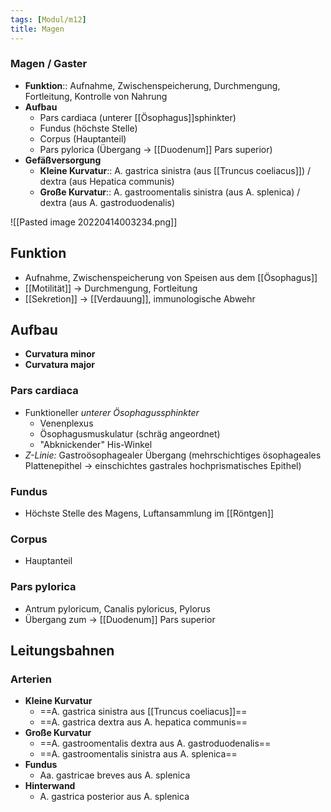 ```yaml
---
tags: [Modul/m12]
title: Magen
---
```

### Magen / Gaster
- **Funktion**:: Aufnahme, Zwischenspeicherung, Durchmengung, Fortleitung, Kontrolle von Nahrung
- **Aufbau**
	- Pars cardiaca (unterer [[Ösophagus]]sphinkter)
	- Fundus (höchste Stelle)
	- Corpus (Hauptanteil)
	- Pars pylorica (Übergang → [[Duodenum]] Pars superior)
- **Gefäßversorgung**
	- **Kleine Kurvatur**:: A. gastrica sinistra (aus [[Truncus coeliacus]]) / dextra (aus Hepatica communis)
	- **Große Kurvatur**:: A. gastroomentalis sinistra (aus A. splenica) / dextra (aus A. gastroduodenalis)

![[Pasted image 20220414003234.png]]

## Funktion
- Aufnahme, Zwischenspeicherung von Speisen aus dem [[Ösophagus]]
- [[Motilität]] → Durchmengung, Fortleitung
- [[Sekretion]] → [[Verdauung]], immunologische Abwehr
## Aufbau
- **Curvatura minor**
- **Curvatura major**
### Pars cardiaca
- Funktioneller *unterer Ösophagussphinkter*
	- Venenplexus
	- Ösophagusmuskulatur (schräg angeordnet)
	- "Abknickender" His-Winkel
- *Z-Linie:* Gastroösophagealer Übergang (mehrschichtiges ösophageales Plattenepithel → einschichtes gastrales hochprismatisches Epithel)
### Fundus
- Höchste Stelle des Magens, Luftansammlung im [[Röntgen]]
### Corpus
- Hauptanteil
### Pars pylorica
- Antrum pyloricum, Canalis pyloricus, Pylorus
- Übergang zum → [[Duodenum]] Pars superior
## Leitungsbahnen
### Arterien
- **Kleine Kurvatur**
	- ==A. gastrica sinistra aus [[Truncus coeliacus]]==
	- ==A. gastrica dextra aus A. hepatica communis==
- **Große Kurvatur**
	- ==A. gastroomentalis dextra aus A. gastroduodenalis==
	- ==A. gastroomentalis sinistra aus A. splenica==
- **Fundus**
	- Aa. gastricae breves aus A. splenica
- **Hinterwand**
	- A. gastrica posterior aus A. splenica